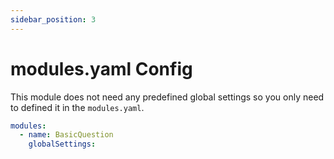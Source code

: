 ```yaml
---
sidebar_position: 3
---
```


# modules.yaml Config
This module does not need any predefined global settings so you only need to defined it in the `modules.yaml`.
```yaml
modules:
  - name: BasicQuestion
    globalSettings:
```